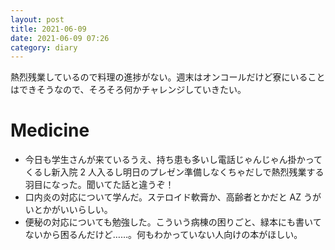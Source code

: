 ```yaml
---
layout: post
title: 2021-06-09
date: 2021-06-09 07:26
category: diary
---
```


熱烈残業しているので料理の進捗がない。週末はオンコールだけど寮にいることはできそうなので、そろそろ何かチャレンジしていきたい。

# Medicine
- 今日も学生さんが来ているうえ、持ち患も多いし電話じゃんじゃん掛かってくるし新入院 2 人入るし明日のプレゼン準備しなくちゃだしで熱烈残業する羽目になった。聞いてた話と違うぞ！
- 口内炎の対応について学んだ。ステロイド軟膏か、高齢者とかだと AZ うがいとかがいいらしい。
- 便秘の対応についても勉強した。こういう病棟の困りごと、緑本にも書いてないから困るんだけど……。何もわかっていない人向けの本がほしい。
